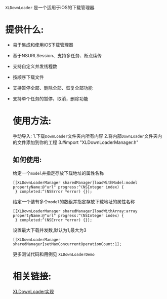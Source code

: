 `XLDownLoader` 是一个适用于iOS的下载管理器.

提供什么:
==============

-  易于集成和使用iOS下载管理器 
-  基于NSURLSession、支持多任务、断点续传
-  支持自定义并发线程数
-  按顺序下载文件
-  支持暂停全部、删除全部、恢复全部功能
-  支持单个任务的暂停，取消，删除功能

   使用方法:
   =============
   
   手动导入:
   1.下载`DownLoader`文件夹内所有内容 
   2.将内部`DownLoader`文件夹内的文件添加到你的工程
   3.#import "XLDownLoaderManager.h"
   
   如何使用:
   --------------------
   给定一个`model`并指定存放下载地址的属性名称
    
   ```
   [[XLDownLoaderManager sharedManager]loadWithModel:model propertyName:@"url" progress:^(NSInteger index) {
    } completed:^(NSError *error) {}];
   ```
   给定一个装有多个`model`的数组并指定存放下载地址的属性名称
   ```
   [[XLDownLoaderManager sharedManager]loadWithArray:array propertyName:@"url" progress:^(NSInteger index) {
    } completed:^(NSError *error) {}];
   ```
   设置最大下载并发数,默认为1,最大为3
   ```
   [[XLDownLoaderManager sharedManager]setMaxConcurrentOperationCount:1];
   ```
   
   更多测试代码和用例见  `XLDownLoaderDemo`
   
   相关链接:
   ==============
   [XLDownLoader实现](https://juejin.cn/post/7266816831822692387)

